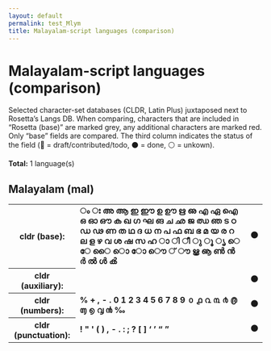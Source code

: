 ```yaml
---
layout: default
permalink: test_Mlym
title: Malayalam-script languages (comparison)
---
```


# Malayalam-script languages (comparison)

Selected character-set databases (CLDR, Latin Plus) juxtaposed next to Rosetta’s Langs DB. When comparing, characters that are included in “Rosetta (base)” are marked grey, any additional characters are marked red. Only “base” fields are compared. The third column indicates the status of the field (🔴 = draft/contributed/todo, ⚫️ = done, ⚪️ = unkown).

**Total:** 1 language(s)

## Malayalam (mal)

<table>
 <tr><th>cldr (base):</th><td><strong>ം</strong> <strong>ഃ</strong> <strong>അ</strong> <strong>ആ</strong> <strong>ഇ</strong> <strong>ഈ</strong> <strong>ഉ</strong> <strong>ഊ</strong> <strong>ഋ</strong> <strong>ഌ</strong> <strong>എ</strong> <strong>ഏ</strong> <strong>ഐ</strong> <strong>ഒ</strong> <strong>ഓ</strong> <strong>ഔ</strong> <strong>ക</strong> <strong>ഖ</strong> <strong>ഗ</strong> <strong>ഘ</strong> <strong>ങ</strong> <strong>ച</strong> <strong>ഛ</strong> <strong>ജ</strong> <strong>ഝ</strong> <strong>ഞ</strong> <strong>ട</strong> <strong>ഠ</strong> <strong>ഡ</strong> <strong>ഢ</strong> <strong>ണ</strong> <strong>ത</strong> <strong>ഥ</strong> <strong>ദ</strong> <strong>ധ</strong> <strong>ന</strong> <strong>പ</strong> <strong>ഫ</strong> <strong>ബ</strong> <strong>ഭ</strong> <strong>മ</strong> <strong>യ</strong> <strong>ര</strong> <strong>റ</strong> <strong>ല</strong> <strong>ള</strong> <strong>ഴ</strong> <strong>വ</strong> <strong>ശ</strong> <strong>ഷ</strong> <strong>സ</strong> <strong>ഹ</strong> <strong>ാ</strong> <strong>ി</strong> <strong>ീ</strong> <strong>ു</strong> <strong>ൂ</strong> <strong>ൃ</strong> <strong>െ</strong> <strong>േ</strong> <strong>ൈ</strong> <strong>ൊ</strong> <strong>ോ</strong> <strong>ൌ</strong> <strong>്</strong> <strong>ൗ</strong> <strong>ൠ</strong> <strong>ൡ</strong> <strong>ൺ</strong> <strong>ൻ</strong> <strong>ർ</strong> <strong>ൽ</strong> <strong>ൾ</strong> <strong>ൿ</strong> <strong>‌</strong> <strong>‍</strong> </td><td>⚫️</td></tr>
<tr><th>cldr (auxiliary):</th><td><span></span> </td><td>⚫️</td></tr>
<tr><th>cldr (numbers):</th><td><strong>%</strong> <strong>+</strong> <strong>,</strong> <strong>-</strong> <strong>.</strong> <strong>0</strong> <strong>1</strong> <strong>2</strong> <strong>3</strong> <strong>4</strong> <strong>5</strong> <strong>6</strong> <strong>7</strong> <strong>8</strong> <strong>9</strong> <strong>൦</strong> <strong>൧</strong> <strong>൨</strong> <strong>൩</strong> <strong>൪</strong> <strong>൫</strong> <strong>൬</strong> <strong>൭</strong> <strong>൮</strong> <strong>൯</strong> <strong>‰</strong> </td><td>⚫️</td></tr>
<tr><th>cldr (punctuation):</th><td><strong>!</strong> <strong>"</strong> <strong>'</strong> <strong>(</strong> <strong>)</strong> <strong>,</strong> <strong>-</strong> <strong>.</strong> <strong>:</strong> <strong>;</strong> <strong>?</strong> <strong>[</strong> <strong>]</strong> <strong>‘</strong> <strong>’</strong> <strong>“</strong> <strong>”</strong> </td><td>⚫️</td></tr>
 </table>


